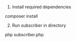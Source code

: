 1.  Install required dependencies

composer install

2. Run subscriber in directory

php subscriber.php